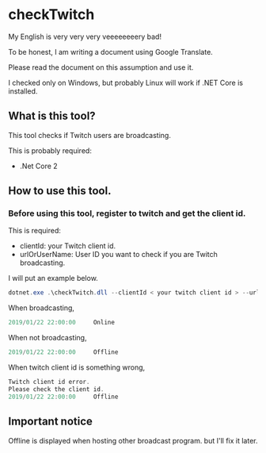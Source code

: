 # checkTwitch

My English is very very very veeeeeeeery bad!

To be honest, I am writing a document using Google Translate.

Please read the document on this assumption and use it.

I checked only on Windows, but probably Linux will work if .NET Core is installed.

## What is this tool?

This tool checks if Twitch users are broadcasting.

This is probably required:

* .Net Core 2

## How to use this tool.

### Before using this tool, register to twitch and get the client id.

This is required:

* clientId: your Twitch client id.
* urlOrUserName: User ID you want to check if you are Twitch broadcasting.

I will put an example below.

```powershell
dotnet.exe .\checkTwitch.dll --clientId < your twitch client id > --urlOrUserNam < url or username ex:twitchjp or https://www.twitch.tv/twitchjp >
```

When broadcasting,

```powershell
2019/01/22 22:00:00     Online
```

When not broadcasting,

```powershell
2019/01/22 22:00:00     Offline
```

When twitch client id is something wrong,

```powershell
Twitch client id error.
Please check the client id.
2019/01/22 22:00:00     Offline
```

## Important notice

Offline is displayed when hosting other broadcast program. but I'll fix it later.